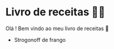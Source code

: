 #  Livro de receitas :man_cook:



Olá ! Bem vindo ao meu livro de receitas :wave:

- Strogonoff de frango

